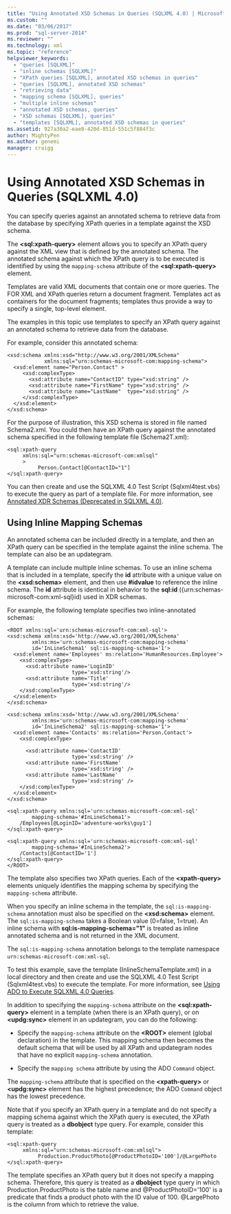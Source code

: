 ```yaml
---
title: "Using Annotated XSD Schemas in Queries (SQLXML 4.0) | Microsoft Docs"
ms.custom: ""
ms.date: "03/06/2017"
ms.prod: "sql-server-2014"
ms.reviewer: ""
ms.technology: xml
ms.topic: "reference"
helpviewer_keywords: 
  - "queries [SQLXML]"
  - "inline schemas [SQLXML]"
  - "XPath queries [SQLXML], annotated XSD schemas in queries"
  - "queries [SQLXML], annotated XSD schemas"
  - "retrieving data"
  - "mapping schema [SQLXML], queries"
  - "multiple inline schemas"
  - "annotated XSD schemas, queries"
  - "XSD schemas [SQLXML], queries"
  - "templates [SQLXML], annotated XSD schemas in queries"
ms.assetid: 927a30a2-eae8-420d-851d-551c5f884f3c
author: MightyPen
ms.author: genemi
manager: craigg
---
```

# Using Annotated XSD Schemas in Queries (SQLXML 4.0)
  You can specify queries against an annotated schema to retrieve data from the database by specifying XPath queries in a template against the XSD schema.  
  
 The **\<sql:xpath-query>** element allows you to specify an XPath query against the XML view that is defined by the annotated schema. The annotated schema against which the XPath query is to be executed is identified by using the `mapping-schema` attribute of the **\<sql:xpath-query>** element.  
  
 Templates are valid XML documents that contain one or more queries. The FOR XML and XPath queries return a document fragment. Templates act as containers for the document fragments; templates thus provide a way to specify a single, top-level element.  
  
 The examples in this topic use templates to specify an XPath query against an annotated schema to retrieve data from the database.  
  
 For example, consider this annotated schema:  
  
```  
<xsd:schema xmlns:xsd="http://www.w3.org/2001/XMLSchema"   
            xmlns:sql="urn:schemas-microsoft-com:mapping-schema">  
  <xsd:element name="Person.Contact" >  
     <xsd:complexType>  
       <xsd:attribute name="ContactID" type="xsd:string" />   
       <xsd:attribute name="FirstName" type="xsd:string" />   
       <xsd:attribute name="LastName"  type="xsd:string" />   
     </xsd:complexType>  
  </xsd:element>  
</xsd:schema>  
```  
  
 For the purpose of illustration, this XSD schema is stored in file named Schema2.xml. You could then have an XPath query against the annotated schema specified in the following template file (Schema2T.xml):  
  
```  
<sql:xpath-query   
     xmlns:sql="urn:schemas-microsoft-com:xmlsql"  
     >  
          Person.Contact[@ContactID="1"]  
</sql:xpath-query>  
```  
  
 You can then create and use the SQLXML 4.0 Test Script (Sqlxml4test.vbs) to execute the query as part of a template file. For more information, see [Annotated XDR Schemas &#40;Deprecated in SQLXML 4.0&#41;](annotated-xdr-schemas-deprecated-in-sqlxml-4-0.md).  
  
## Using Inline Mapping Schemas  
 An annotated schema can be included directly in a template, and then an XPath query can be specified in the template against the inline schema. The template can also be an updategram.  
  
 A template can include multiple inline schemas. To use an inline schema that is included in a template, specify the **id** attribute with a unique value on the **\<xsd:schema>** element, and then use **#idvalue** to reference the inline schema. The **id** attribute is identical in behavior to the **sql:id** ({urn:schemas-microsoft-com:xml-sql}id) used in XDR schemas.  
  
 For example, the following template specifies two inline-annotated schemas:  
  
```  
<ROOT xmlns:sql='urn:schemas-microsoft-com:xml-sql'>  
<xsd:schema xmlns:xsd='http://www.w3.org/2001/XMLSchema'  
        xmlns:ms='urn:schemas-microsoft-com:mapping-schema'  
        id='InLineSchema1' sql:is-mapping-schema='1'>  
  <xsd:element name='Employees' ms:relation='HumanResources.Employee'>  
    <xsd:complexType>  
      <xsd:attribute name='LoginID'   
                     type='xsd:string'/>  
      <xsd:attribute name='Title'   
                     type='xsd:string'/>  
    </xsd:complexType>  
  </xsd:element>  
</xsd:schema>  
  
<xsd:schema xmlns:xsd='http://www.w3.org/2001/XMLSchema'  
        xmlns:ms='urn:schemas-microsoft-com:mapping-schema'  
        id='InLineSchema2' sql:is-mapping-schema='1'>  
  <xsd:element name='Contacts' ms:relation='Person.Contact'>  
    <xsd:complexType>  
  
      <xsd:attribute name='ContactID'   
                     type='xsd:string' />  
      <xsd:attribute name='FirstName'   
                     type='xsd:string' />  
      <xsd:attribute name='LastName'   
                     type='xsd:string' />  
    </xsd:complexType>  
  </xsd:element>  
</xsd:schema>  
  
<sql:xpath-query xmlns:sql='urn:schemas-microsoft-com:xml-sql'   
        mapping-schema='#InLineSchema1'>  
    /Employees[@LoginID='adventure-works\guy1']  
</sql:xpath-query>  
  
<sql:xpath-query xmlns:sql='urn:schemas-microsoft-com:xml-sql'   
        mapping-schema='#InLineSchema2'>  
    /Contacts[@ContactID='1']  
</sql:xpath-query>  
</ROOT>  
```  
  
 The template also specifies two XPath queries. Each of the **\<xpath-query>** elements uniquely identifies the mapping schema by specifying the `mapping-schema` attribute.  
  
 When you specify an inline schema in the template, the `sql:is-mapping-schema` annotation must also be specified on the **\<xsd:schema>** element. The `sql:is-mapping-schema` takes a Boolean value (0=false, 1=true). An inline schema with **sql:is-mapping-schema="1"** is treated as inline annotated schema and is not returned in the XML document.  
  
 The `sql:is-mapping-schema` annotation belongs to the template namespace `urn:schemas-microsoft-com:xml-sql`.  
  
 To test this example, save the template (InlineSchemaTemplate.xml) in a local directory and then create and use the SQLXML 4.0 Test Script (Sqlxml4test.vbs) to execute the template. For more information, see [Using ADO to Execute SQLXML 4.0 Queries](../using-ado-to-execute-sqlxml-4-0-queries.md).  
  
 In addition to specifying the `mapping-schema` attribute on the **\<sql:xpath-query>** element in a template (when there is an XPath query), or on **\<updg:sync>** element in an updategram, you can do the following:  
  
-   Specify the `mapping-schema` attribute on the **\<ROOT>** element (global declaration) in the template. This mapping schema then becomes the default schema that will be used by all XPath and updategram nodes that have no explicit `mapping-schema` annotation.  
  
-   Specify the `mapping schema` attribute by using the ADO `Command` object.  
  
 The `mapping-schema` attribute that is specified on the **\<xpath-query>** or **\<updg:sync>** element has the highest precedence; the ADO `Command` object has the lowest precedence.  
  
 Note that if you specify an XPath query in a template and do not specify a mapping schema against which the XPath query is executed, the XPath query is treated as a **dbobject** type query. For example, consider this template:  
  
```  
<sql:xpath-query   
     xmlns:sql="urn:schemas-microsoft-com:xmlsql">  
          Production.ProductPhoto[@ProductPhotoID='100']/@LargePhoto  
</sql:xpath-query>  
```  
  
 The template specifies an XPath query but it does not specify a mapping schema. Therefore, this query is treated as a **dbobject** type query in which Production.ProductPhoto is the table name and @ProductPhotoID='100' is a predicate that finds a product photo with the ID value of 100. @LargePhoto is the column from which to retrieve the value.  
  
  
